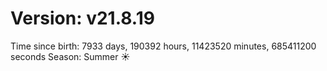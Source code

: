 # Version: v21.8.19
Time since birth: 7933 days, 190392 hours, 11423520 minutes, 685411200 seconds
Season: Summer ☀️
